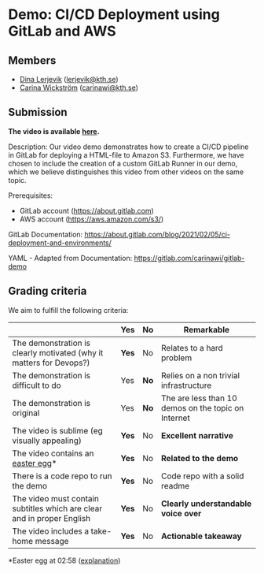 # Demo: CI/CD Deployment using GitLab and AWS

 ## Members
 - [Dina Lerjevik](https://github.com/dmariel) (lerjevik@kth.se)
 - [Carina Wickström](https://github.com/carinawic) (carinawi@kth.se)

## Submission

**The video is available [here](https://youtu.be/mGFS2zUL8mo).**

Description: Our video demo demonstrates how to create a CI/CD pipeline in GitLab for deploying a HTML-file to Amazon S3. Furthermore, we have chosen to include the creation of a custom GitLab Runner in our demo, which we believe distinguishes this video from other videos on the same topic.

Prerequisites: 
* GitLab account (https://about.gitlab.com)
* AWS account (https://aws.amazon.com/s3/) 

GitLab Documentation: https://about.gitlab.com/blog/2021/02/05/ci-deployment-and-environments/ 

YAML - Adapted from Documentation: https://gitlab.com/carinawi/gitlab-demo

## Grading criteria

We aim to fulfill the following criteria:

|                                             | Yes | No | Remarkable |
|-------------------------------------------- | ----|----|-------------|
|The demonstration is clearly motivated (why it matters for Devops?) | **Yes** | No | Relates to a hard problem |
|The demonstration is difficult to do | Yes | **No** | Relies on a non trivial infrastructure |
|The demonstration is original | Yes | **No** | The are less than 10 demos on the topic on Internet |
|The video is sublime (eg visually appealing) | **Yes** | No | **Excellent narrative** |
|The video contains an [easter egg](https://github.com/OrkoHunter/python-easter-eggs)* | **Yes** | No | **Related to the demo** |
|There is a code repo to run the demo  | **Yes** | No | Code repo with a solid readme |
|The video must contain subtitles which are clear and in proper English | **Yes** | No | **Clearly understandable voice over** |
|The video includes a take-home message | **Yes** | No | **Actionable takeaway** |

*Easter egg at 02:58 ([explanation](https://twitter.com/gitlab/status/1050008027649245184?s=20))
